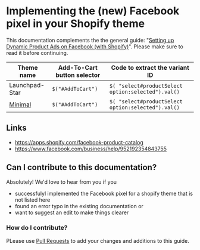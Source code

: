 # Implementing the (new) Facebook pixel in your Shopify theme

This documentation complements the the general guide: "[Setting up Dynamic Product Ads on Facebook (with Shopify)](http://shopify.flexify.net/facebook-dynamic-product-ads-shopify/)". Please make sure to read it before continuing.


Theme name       | Add-To-Cart button selector | Code to extract the variant ID
---------------- | ----------------------------|--------------------------------
Launchpad-Star   | ``$("#AddToCart")``         | ``$( "select#productSelect option:selected").val()``
[Minimal](https://themes.shopify.com/themes/minimal)   | ``$("#AddToCart")``         | ``$( "select#productSelect option:selected").val()``

## Links
* https://apps.shopify.com/facebook-product-catalog
* https://www.facebook.com/business/help/952192354843755

## Can I contribute to this documentation?

Absolutely! We'd love to hear from you if you
* successfulyl implemented the Facebook pixel for a shopify theme that is not listed here
* found an error typo in the existing documentation or
* want to suggest an edit to make things clearer

### How do I contribute?
PLease use [Pull Requests](https://help.github.com/articles/using-pull-requests/) to add your changes and additions to this guide.
